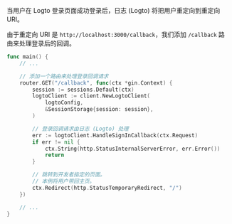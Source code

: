 当用户在 Logto 登录页面成功登录后，日志 (Logto) 将把用户重定向到重定向 URI。

由于重定向 URI 是 `http://localhost:3000/callback`，我们添加 `/callback` 路由来处理登录后的回调。

```go title="main.go"
func main() {
	// ...

	// 添加一个路由来处理登录回调请求
	router.GET("/callback", func(ctx *gin.Context) {
		session := sessions.Default(ctx)
		logtoClient := client.NewLogtoClient(
			logtoConfig,
			&SessionStorage{session: session},
		)

		// 登录回调请求由日志 (Logto) 处理
		err := logtoClient.HandleSignInCallback(ctx.Request)
		if err != nil {
			ctx.String(http.StatusInternalServerError, err.Error())
			return
		}

		// 跳转到开发者指定的页面。
		// 本例将用户带回主页。
		ctx.Redirect(http.StatusTemporaryRedirect, "/")
	})

	// ...
}
```
